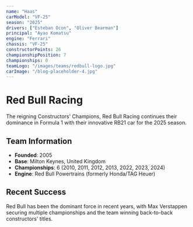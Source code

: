 ```yaml
---
name: "Haas"
carModel: "VF-25"
season: "2025"
drivers: ["Esteban Ocon", "Oliver Bearman"]
principal: "Ayao Komatsu"
engine: "Ferrari"
chassis: "VF-25"
constructorPoints: 26
championshipPosition: 7
championships: 0
teamLogo: "/images/teams/redbull-logo.jpg"
carImage: "/blog-placeholder-4.jpg"
---
```


# Red Bull Racing

The reigning Constructors' Champions, Red Bull Racing continues their dominance in Formula 1 with their innovative RB21 car for the 2025 season.

## Team Information

- **Founded**: 2005
- **Base**: Milton Keynes, United Kingdom
- **Championships**: 6 (2010, 2011, 2012, 2013, 2022, 2023, 2024)
- **Engine**: Red Bull Powertrains (formerly Honda/TAG Heuer)

## Recent Success

Red Bull has been the dominant force in recent years, with Max Verstappen securing multiple championships and the team winning back-to-back constructors' titles.
